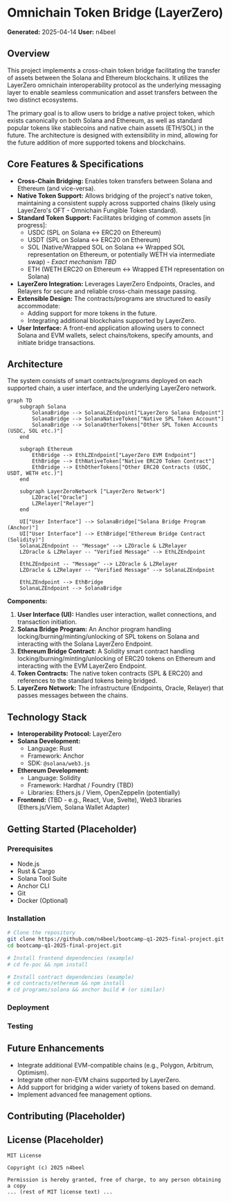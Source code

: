 # Omnichain Token Bridge (LayerZero)

**Generated:** 2025-04-14
**User:** n4beel

## Overview

This project implements a cross-chain token bridge facilitating the transfer of assets between the Solana and Ethereum blockchains. It utilizes the LayerZero omnichain interoperability protocol as the underlying messaging layer to enable seamless communication and asset transfers between the two distinct ecosystems.

The primary goal is to allow users to bridge a native project token, which exists canonically on both Solana and Ethereum, as well as standard popular tokens like stablecoins and native chain assets (ETH/SOL) in the future. The architecture is designed with extensibility in mind, allowing for the future addition of more supported tokens and blockchains.

## Core Features & Specifications

*   **Cross-Chain Bridging:** Enables token transfers between Solana and Ethereum (and vice-versa).
*   **Native Token Support:** Allows bridging of the project's native token, maintaining a consistent supply across supported chains (likely using LayerZero's OFT - Omnichain Fungible Token standard).
*   **Standard Token Support:** Facilitates bridging of common assets [in progress]:
    *   USDC (SPL on Solana <-> ERC20 on Ethereum)
    *   USDT (SPL on Solana <-> ERC20 on Ethereum)
    *   SOL (Native/Wrapped SOL on Solana <-> Wrapped SOL representation on Ethereum, or potentially WETH via intermediate swap) - *Exact mechanism TBD*
    *   ETH (WETH ERC20 on Ethereum <-> Wrapped ETH representation on Solana)
*   **LayerZero Integration:** Leverages LayerZero Endpoints, Oracles, and Relayers for secure and reliable cross-chain message passing.
*   **Extensible Design:** The contracts/programs are structured to easily accommodate:
    *   Adding support for more tokens in the future.
    *   Integrating additional blockchains supported by LayerZero.
*   **User Interface:** A front-end application allowing users to connect Solana and EVM wallets, select chains/tokens, specify amounts, and initiate bridge transactions.

## Architecture

The system consists of smart contracts/programs deployed on each supported chain, a user interface, and the underlying LayerZero network.

```mermaid
graph TD
    subgraph Solana
        SolanaBridge --> SolanaLZEndpoint["LayerZero Solana Endpoint"]
        SolanaBridge --> SolanaNativeToken["Native SPL Token Account"]
        SolanaBridge --> SolanaOtherTokens["Other SPL Token Accounts (USDC, SOL etc.)"]
    end

    subgraph Ethereum
        EthBridge --> EthLZEndpoint["LayerZero EVM Endpoint"]
        EthBridge --> EthNativeToken["Native ERC20 Token Contract"]
        EthBridge --> EthOtherTokens["Other ERC20 Contracts (USDC, USDT, WETH etc.)"]
    end

    subgraph LayerZeroNetwork ["LayerZero Network"]
        LZOracle["Oracle"]
        LZRelayer["Relayer"]
    end

    UI["User Interface"] --> SolanaBridge["Solana Bridge Program (Anchor)"]
    UI["User Interface"] --> EthBridge["Ethereum Bridge Contract (Solidity)"]
    SolanaLZEndpoint -- "Message" --> LZOracle & LZRelayer
    LZOracle & LZRelayer -- "Verified Message" --> EthLZEndpoint

    EthLZEndpoint -- "Message" --> LZOracle & LZRelayer
    LZOracle & LZRelayer -- "Verified Message" --> SolanaLZEndpoint

    EthLZEndpoint --> EthBridge
    SolanaLZEndpoint --> SolanaBridge
```


**Components:**

1.  **User Interface (UI):** Handles user interaction, wallet connections, and transaction initiation.
2.  **Solana Bridge Program:** An Anchor program handling locking/burning/minting/unlocking of SPL tokens on Solana and interacting with the Solana LayerZero Endpoint.
3.  **Ethereum Bridge Contract:** A Solidity smart contract handling locking/burning/minting/unlocking of ERC20 tokens on Ethereum and interacting with the EVM LayerZero Endpoint.
4.  **Token Contracts:** The native token contracts (SPL & ERC20) and references to the standard tokens being bridged.
5.  **LayerZero Network:** The infrastructure (Endpoints, Oracle, Relayer) that passes messages between the chains.

## Technology Stack

*   **Interoperability Protocol:** LayerZero
*   **Solana Development:**
    *   Language: Rust
    *   Framework: Anchor
    *   SDK: `@solana/web3.js`
*   **Ethereum Development:**
    *   Language: Solidity
    *   Framework: Hardhat / Foundry (TBD)
    *   Libraries: Ethers.js / Viem, OpenZeppelin (potentially)
*   **Frontend:** (TBD - e.g., React, Vue, Svelte), Web3 libraries (Ethers.js/Viem, Solana Wallet Adapter)

## Getting Started (Placeholder)


### Prerequisites

*   Node.js
*   Rust & Cargo
*   Solana Tool Suite
*   Anchor CLI
*   Git
*   Docker (Optional)

### Installation

```bash
# Clone the repository
git clone https://github.com/n4beel/bootcamp-q1-2025-final-project.git
cd bootcamp-q1-2025-final-project.git

# Install frontend dependencies (example)
# cd fe-poc && npm install

# Install contract dependencies (example)
# cd contracts/ethereum && npm install
# cd programs/solana && anchor build # (or similar)
```

### Deployment

### Testing


## Future Enhancements

*   Integrate additional EVM-compatible chains (e.g., Polygon, Arbitrum, Optimism).
*   Integrate other non-EVM chains supported by LayerZero.
*   Add support for bridging a wider variety of tokens based on demand.
*   Implement advanced fee management options.

## Contributing (Placeholder)

## License (Placeholder)

```
MIT License

Copyright (c) 2025 n4beel

Permission is hereby granted, free of charge, to any person obtaining a copy
... (rest of MIT license text) ...
```
